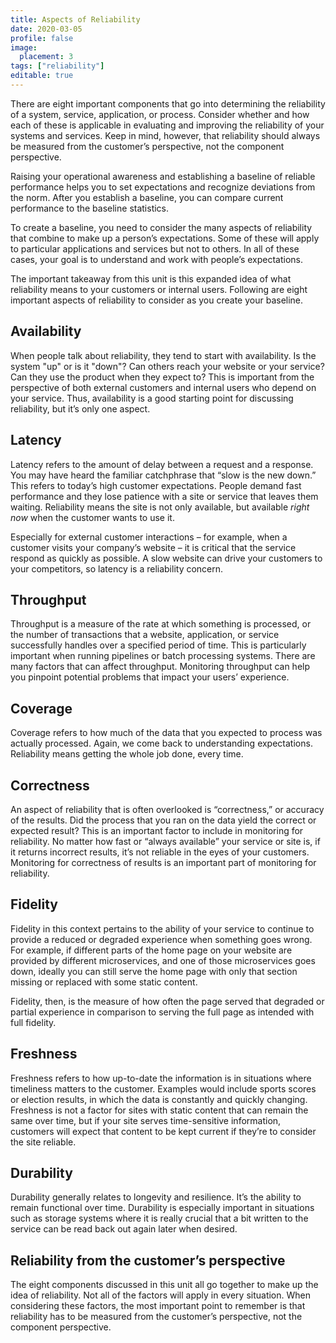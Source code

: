 ```yaml
---
title: Aspects of Reliability
date: 2020-03-05
profile: false
image:
  placement: 3
tags: ["reliability"]
editable: true
---
```


There are eight important components that go into determining the reliability of
a system, service, application, or process. Consider whether and how each of
these is applicable in evaluating and improving the reliability of your systems
and services. Keep in mind, however, that reliability should always be measured
from the customer’s perspective, not the component perspective.

Raising your operational awareness and establishing a baseline of reliable
performance helps you to set expectations and recognize deviations from the
norm. After you establish a baseline, you can compare current performance to the
baseline statistics.

To create a baseline, you need to consider the many aspects of reliability that
combine to make up a person’s expectations. Some of these will apply to
particular applications and services but not to others. In all of these cases,
your goal is to understand and work with people’s expectations.

The important takeaway from this unit is this expanded idea of what reliability
means to your customers or internal users. Following are eight important aspects
of reliability to consider as you create your baseline.

## Availability

When people talk about reliability, they tend to start with availability. Is the
system "up" or is it "down"? Can others reach your website or your service? Can
they use the product when they expect to? This is important from the perspective
of both external customers and internal users who depend on your service. Thus,
availability is a good starting point for discussing reliability, but it’s only
one aspect.

## Latency

Latency refers to the amount of delay between a request and a response. You may
have heard the familiar catchphrase that “slow is the new down.” This refers to
today’s high customer expectations. People demand fast performance and they lose
patience with a site or service that leaves them waiting. Reliability means the
site is not only available, but available *right now* when the customer wants to
use it.

Especially for external customer interactions – for example, when a customer
visits your company’s website – it is critical that the service respond as
quickly as possible. A slow website can drive your customers to your
competitors, so latency is a reliability concern.

## Throughput

Throughput is a measure of the rate at which something is processed, or the
number of transactions that a website, application, or service successfully
handles over a specified period of time. This is particularly important when
running pipelines or batch processing systems. There are many factors that can
affect throughput. Monitoring throughput can help you pinpoint potential
problems that impact your users’ experience.

## Coverage

Coverage refers to how much of the data that you expected to process was
actually processed. Again, we come back to understanding expectations.
Reliability means getting the whole job done, every time.

## Correctness

An aspect of reliability that is often overlooked is “correctness,” or accuracy
of the results. Did the process that you ran on the data yield the correct or
expected result? This is an important factor to include in monitoring for
reliability. No matter how fast or “always available” your service or site is,
if it returns incorrect results, it’s not reliable in the eyes of your
customers. Monitoring for correctness of results is an important part of
monitoring for reliability.

## Fidelity

Fidelity in this context pertains to the ability of your service to continue to
provide a reduced or degraded experience when something goes wrong. For example,
if different parts of the home page on your website are provided by different
microservices, and one of those microservices goes down, ideally you can still
serve the home page with only that section missing or replaced with some static
content.

Fidelity, then, is the measure of how often the page served that degraded or
partial experience in comparison to serving the full page as intended with full
fidelity.

## Freshness

Freshness refers to how up-to-date the information is in situations where
timeliness matters to the customer. Examples would include sports scores or
election results, in which the data is constantly and quickly changing.
Freshness is not a factor for sites with static content that can remain the same
over time, but if your site serves time-sensitive information, customers will
expect that content to be kept current if they’re to consider the site reliable.

## Durability

Durability generally relates to longevity and resilience. It’s the ability to
remain functional over time. Durability is especially important in situations
such as storage systems where it is really crucial that a bit written to the
service can be read back out again later when desired.

## Reliability from the customer’s perspective

The eight components discussed in this unit all go together to make up the idea
of reliability. Not all of the factors will apply in every situation. When
considering these factors, the most important point to remember is that
reliability has to be measured from the customer’s perspective, not the
component perspective.